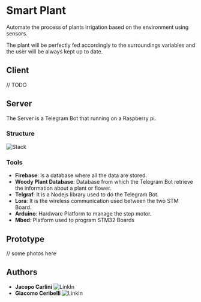 # Smart Plant
Automate the process of plants irrigation based on the environment using sensors.

The plant will be perfectly fed accordingly to the surroundings variables and the user will be always kept up to date.

## Client
// TODO


## Server
The Server is a Telegram Bot that running on a Raspberry pi.

### Structure
![Stack](https://github.com/pervasivesystems/smart-plant/structure.jpg)

### Tools
* **Firebase**: Is a database where all the data are stored.
* **Woody Plant Database**: Database from which the Telegram Bot retrieve the information about a plant or flower.
* **Telgraf**: It is a Nodejs library used to do the Telegram Bot.
* **Lora**: It is the wireless communication used between the two STM Board.
* **Arduino**: Hardware Platform to manage the step motor.  
* **Mbed**: Platform used to program STM32 Boards


## Prototype
// some photos here

## Authors
* **Jacopo Carlini**  ![LinkIn](https://www.linkedin.com/in/jacopo-carlini/)
* **Giacomo Ceribelli**  ![LinkIn](https://www.linkedin.com/in/giacomo-ceribelli/)
